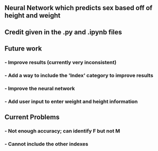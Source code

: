 ## Neural Network which predicts sex based off of height and weight
## Credit given in the .py and .ipynb files

## Future work
### - Improve results (currently very inconsistent)
### - Add a way to include the 'Index' category to improve results
### - Improve the neural network
### - Add user input to enter weight and height information 

## Current Problems
### - Not enough accuracy; can identify F but not M
### - Cannot include the other indexes
